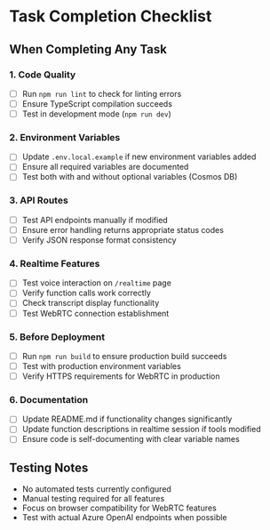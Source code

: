 # Task Completion Checklist

## When Completing Any Task

### 1. Code Quality
- [ ] Run `npm run lint` to check for linting errors
- [ ] Ensure TypeScript compilation succeeds
- [ ] Test in development mode (`npm run dev`)

### 2. Environment Variables
- [ ] Update `.env.local.example` if new environment variables added
- [ ] Ensure all required variables are documented
- [ ] Test both with and without optional variables (Cosmos DB)

### 3. API Routes
- [ ] Test API endpoints manually if modified
- [ ] Ensure error handling returns appropriate status codes
- [ ] Verify JSON response format consistency

### 4. Realtime Features
- [ ] Test voice interaction on `/realtime` page
- [ ] Verify function calls work correctly
- [ ] Check transcript display functionality
- [ ] Test WebRTC connection establishment

### 5. Before Deployment
- [ ] Run `npm run build` to ensure production build succeeds
- [ ] Test with production environment variables
- [ ] Verify HTTPS requirements for WebRTC in production

### 6. Documentation
- [ ] Update README.md if functionality changes significantly
- [ ] Update function descriptions in realtime session if tools modified
- [ ] Ensure code is self-documenting with clear variable names

## Testing Notes
- No automated tests currently configured
- Manual testing required for all features
- Focus on browser compatibility for WebRTC features
- Test with actual Azure OpenAI endpoints when possible